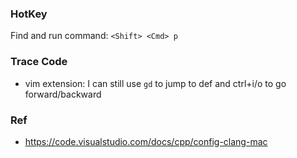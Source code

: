 ### HotKey
Find and run command: `<Shift> <Cmd> p`

### Trace Code
* vim extension: I can still use `gd` to jump to def and ctrl+i/o to go forward/backward

### Ref
* https://code.visualstudio.com/docs/cpp/config-clang-mac
